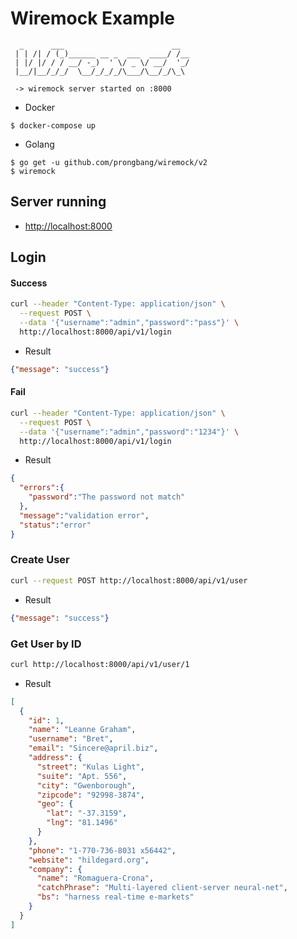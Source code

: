 # Wiremock Example

```
  _      ___                        __  
 | | /| / (_)______ __ _  ___  ____/ /__
 | |/ |/ / / __/ -_)  ' \/ _ \/ __/  '_/
 |__/|__/_/_/  \__/_/_/_/\___/\__/_/\_\

 -> wiremock server started on :8000

```

- Docker

```
$ docker-compose up
```

- Golang

```
$ go get -u github.com/prongbang/wiremock/v2
$ wiremock
```

## Server running 

- [http://localhost:8000](http://localhost:8000)

## Login 

#### Success

```bash
curl --header "Content-Type: application/json" \
  --request POST \
  --data '{"username":"admin","password":"pass"}' \
  http://localhost:8000/api/v1/login
```

- Result

```json
{"message": "success"}
```

#### Fail

```bash
curl --header "Content-Type: application/json" \
  --request POST \
  --data '{"username":"admin","password":"1234"}' \
  http://localhost:8000/api/v1/login
```

- Result

```json
{
  "errors":{
    "password":"The password not match"
  },
  "message":"validation error",
  "status":"error"
}
```

### Create User

```bash
curl --request POST http://localhost:8000/api/v1/user
```

- Result

```json
{"message": "success"}
```

### Get User by ID

```bash
curl http://localhost:8000/api/v1/user/1
```

- Result

```json
[
  {
    "id": 1,
    "name": "Leanne Graham",
    "username": "Bret",
    "email": "Sincere@april.biz",
    "address": {
      "street": "Kulas Light",
      "suite": "Apt. 556",
      "city": "Gwenborough",
      "zipcode": "92998-3874",
      "geo": {
        "lat": "-37.3159",
        "lng": "81.1496"
      }
    },
    "phone": "1-770-736-8031 x56442",
    "website": "hildegard.org",
    "company": {
      "name": "Romaguera-Crona",
      "catchPhrase": "Multi-layered client-server neural-net",
      "bs": "harness real-time e-markets"
    }
  }
]
```